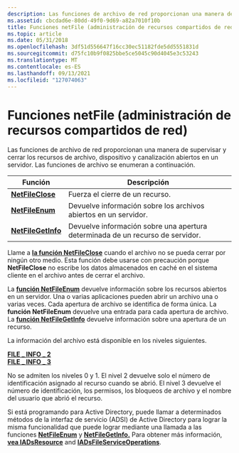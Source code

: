 ```yaml
---
description: Las funciones de archivo de red proporcionan una manera de supervisar y cerrar los recursos de archivo, dispositivo y canalización abiertos en un servidor. Las funciones de archivo se enumeran a continuación.
ms.assetid: cbcdad6e-80dd-49f0-9d69-a82a7010f10b
title: Funciones netFile (administración de recursos compartidos de red)
ms.topic: article
ms.date: 05/31/2018
ms.openlocfilehash: 3df51d556647f16cc30ec51182fde5dd5551831d
ms.sourcegitcommit: d75fc10b9f0825bbe5ce5045c90d4045e3c53243
ms.translationtype: MT
ms.contentlocale: es-ES
ms.lasthandoff: 09/13/2021
ms.locfileid: "127074063"
---
```

# <a name="netfile-functions-network-share-management"></a>Funciones netFile (administración de recursos compartidos de red)

Las funciones de archivo de red proporcionan una manera de supervisar y cerrar los recursos de archivo, dispositivo y canalización abiertos en un servidor. Las funciones de archivo se enumeran a continuación.



| Función                                 | Descripción                                                          |
|------------------------------------------|----------------------------------------------------------------------|
| [**NetFileClose**](/windows/desktop/api/Lmshare/nf-lmshare-netfileclose)     | Fuerza el cierre de un recurso.                                          |
| [**NetFileEnum**](/windows/desktop/api/Lmshare/nf-lmshare-netfileenum)       | Devuelve información sobre los archivos abiertos en un servidor.                    |
| [**NetFileGetInfo**](/windows/desktop/api/Lmshare/nf-lmshare-netfilegetinfo) | Devuelve información sobre una apertura determinada de un recurso de servidor. |



 

Llame a [**la función NetFileClose**](/windows/desktop/api/Lmshare/nf-lmshare-netfileclose) cuando el archivo no se pueda cerrar por ningún otro medio. Esta función debe usarse con precaución porque **NetFileClose** no escribe los datos almacenados en caché en el sistema cliente en el archivo antes de cerrar el archivo.

La [**función NetFileEnum**](/windows/desktop/api/Lmshare/nf-lmshare-netfileenum) devuelve información sobre los recursos abiertos en un servidor. Una o varias aplicaciones pueden abrir un archivo una o varias veces. Cada apertura de archivo se identifica de forma única. La **función NetFileEnum** devuelve una entrada para cada apertura de archivo. La [**función NetFileGetInfo**](/windows/desktop/api/Lmshare/nf-lmshare-netfilegetinfo) devuelve información sobre una apertura de un recurso.

La información del archivo está disponible en los niveles siguientes.

<dl>

[**FILE \_ INFO \_ 2**](/windows/desktop/api/Lmshare/ns-lmshare-file_info_2)  
[**FILE \_ INFO \_ 3**](/windows/desktop/api/Lmshare/ns-lmshare-file_info_3)  
</dl>

No se admiten los niveles 0 y 1. El nivel 2 devuelve solo el número de identificación asignado al recurso cuando se abrió. El nivel 3 devuelve el número de identificación, los permisos, los bloqueos de archivo y el nombre del usuario que abrió el recurso.

Si está programando para Active Directory, puede llamar a determinados métodos de la interfaz de servicio (ADSI) de Active Directory para lograr la misma funcionalidad que puede lograr mediante una llamada a las funciones [**NetFileEnum**](/windows/desktop/api/Lmshare/nf-lmshare-netfileenum) y [**NetFileGetInfo.**](/windows/desktop/api/Lmshare/nf-lmshare-netfilegetinfo) Para obtener más información, [**vea IADsResource**](/windows/desktop/api/iads/nn-iads-iadsresource) and [**IADsFileServiceOperations**](/windows/desktop/api/iads/nn-iads-iadsfileserviceoperations).

 

 
